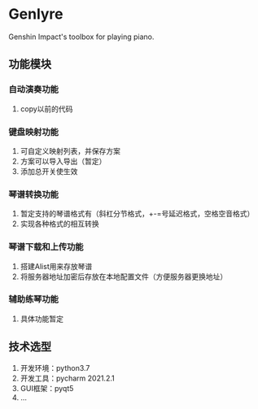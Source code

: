 # Genlyre
Genshin Impact's toolbox for playing piano.

## 功能模块
### 自动演奏功能
1. copy以前的代码
### 键盘映射功能
1. 可自定义映射列表，并保存方案
2. 方案可以导入导出（暂定）
3. 添加总开关使生效
### 琴谱转换功能
1. 暂定支持的琴谱格式有（斜杠分节格式，+-=号延迟格式，空格空音格式）
2. 实现各种格式的相互转换
### 琴谱下载和上传功能
1. 搭建Alist用来存放琴谱
2. 将服务器地址加密后存放在本地配置文件（方便服务器更换地址）
### 辅助练琴功能
1. 具体功能暂定

## 技术选型
1. 开发环境：python3.7
2. 开发工具：pycharm 2021.2.1
3. GUI框架：pyqt5
4. ...
